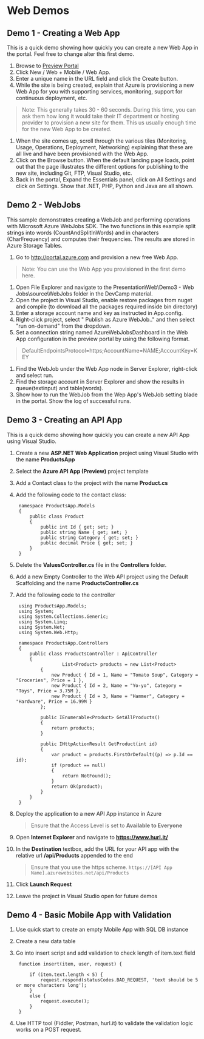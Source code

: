 # Web Demos

## Demo 1 - Creating a Web App

This is a quick demo showing how quickly you can create a new Web App in the portal. Feel free to change alter this first demo.

1. Browse to [Preview Portal](https://portal.azure.com)
1. Click New / Web + Mobile / Web App.
1. Enter a unique name in the URL field and click the Create button.
1. While the site is being created, explain that Azure is provisioning a new Web App for you with supporting services, monitoring, support for continuous deployment, etc.

 > Note: This generally takes 30 - 60 seconds. During this time, you can ask them how long it would take their IT department or hosting provider to provision a new site for them. This us usually enough time for the new Web App to be created.

1. When the site comes up, scroll through the various tiles (Monitoring, Usage, Operations, Deployment, Networking) explaining that these are all live and have been provisioned with the Web App.
1. Click on the Browse button. When the default landing page loads, point out that the page illustrates the different options for publishing to the new site, including Git, FTP, Visual Studio, etc.
1.  Back in the portal, Expand the Essentials panel, click on All Settings and click on Settings. Show that .NET, PHP, Python and Java are all shown.

## Demo 2 - WebJobs

This sample demonstrates creating a WebJob and performing operations with Microsoft Azure WebJobs SDK. The two functions in this example split strings into words (CountAndSplitInWords) and in characters (CharFrequency) and computes their frequencies. The results are stored in Azure Storage Tables.

1. Go to http://portal.azure.com and provision a new free Web App.  

 > Note: You can use the Web App you provisioned in the first demo here.

1. Open File Explorer and navigate to the Presentation\Web\Demo3 - Web Jobs\source\WebJobs folder in the DevCamp material.
1. Open the project in Visual Studio, enable restore packages from nuget and compile (to download all the packages required inside bin directory)
1. Enter a storage account name and key as instructed in App.config.
1. Right-click project, select " Publish as Azure WebJob.." and then select "run on-demand" from the dropdown.
1. Set a connection string named AzureWebJobsDashboard in the Web App configuration in the preview portal by using the following format.  

 > DefaultEndpointsProtocol=https;AccountName=NAME;AccountKey=KEY

1. Find the WebJob under the Web App node in Server Explorer, right-click and select run.
1. Find the storage account in Server Explorer and show the results in queue(textinput) and table(words).
1. Show how to run the WebJob from the Wep App's WebJob setting blade in the portal. Show the log of successful runs.

## Demo 3 - Creating an API App

This is a quick demo showing how quickly you can create a new API App using Visual Studio.

1. Create a new **ASP.NET Web Application** project using Visual Studio with the name **ProductsApp**
2. Select the **Azure API App (Preview)** project template
3. Add a Contact class to the project with the name **Product.cs**
4. Add the following code to the contact class:

		namespace ProductsApp.Models
		{
		    public class Product
		    {
		        public int Id { get; set; }
		        public string Name { get; set; }
		        public string Category { get; set; }
		        public decimal Price { get; set; }
		    }
		}

5. Delete the **ValuesController.cs** file in the **Controllers** folder.
6. Add a new Empty Controller to the Web API project using the Default Scaffolding and the name **ProductsController.cs**
7. Add the following code to the controller

		using ProductsApp.Models;
		using System;
		using System.Collections.Generic;
		using System.Linq;
		using System.Net;
		using System.Web.Http;

		namespace ProductsApp.Controllers
		{
		    public class ProductsController : ApiController
		    {
						List<Product> products = new List<Product>
		        {
		            new Product { Id = 1, Name = "Tomato Soup", Category = "Groceries", Price = 1 },
		            new Product { Id = 2, Name = "Yo-yo", Category = "Toys", Price = 3.75M },
		            new Product { Id = 3, Name = "Hammer", Category = "Hardware", Price = 16.99M }
		        };

		        public IEnumerable<Product> GetAllProducts()
		        {
		            return products;
		        }

		        public IHttpActionResult GetProduct(int id)
		        {
		            var product = products.FirstOrDefault((p) => p.Id == id);
		            if (product == null)
		            {
		                return NotFound();
		            }
		            return Ok(product);
		        }
		    }
		}

8. Deploy the application to a new API App instance in Azure

	> Ensure that the Access Level is set to **Available to Everyone**

9. Open **Internet Explorer** and navigate to **https://www.hurl.it/**
10. In the **Destination** textbox, add the URL for your API app with the relative url **/api/Products** appended to the end

	> Ensure that you use the https scheme. `https://[API App Name].azurewebsites.net/api/Products`

11. Click **Launch Request**
12. Leave the project in Visual Studio open for future demos

## Demo 4 - Basic Mobile App with Validation

1. Use quick start to create an empty Mobile App with SQL DB instance
2. Create a new data table
3. Go into insert script and add validation to check length of item.text field

		function insert(item, user, request) {

			if (item.text.length < 5) {
				request.respond(statusCodes.BAD_REQUEST, 'text should be 5 or more characters long');
			}
			else {
				request.execute();
			}
		}

4. Use HTTP tool (Fiddler, Postman, hurl.it) to validate the validation logic works on a POST request.

